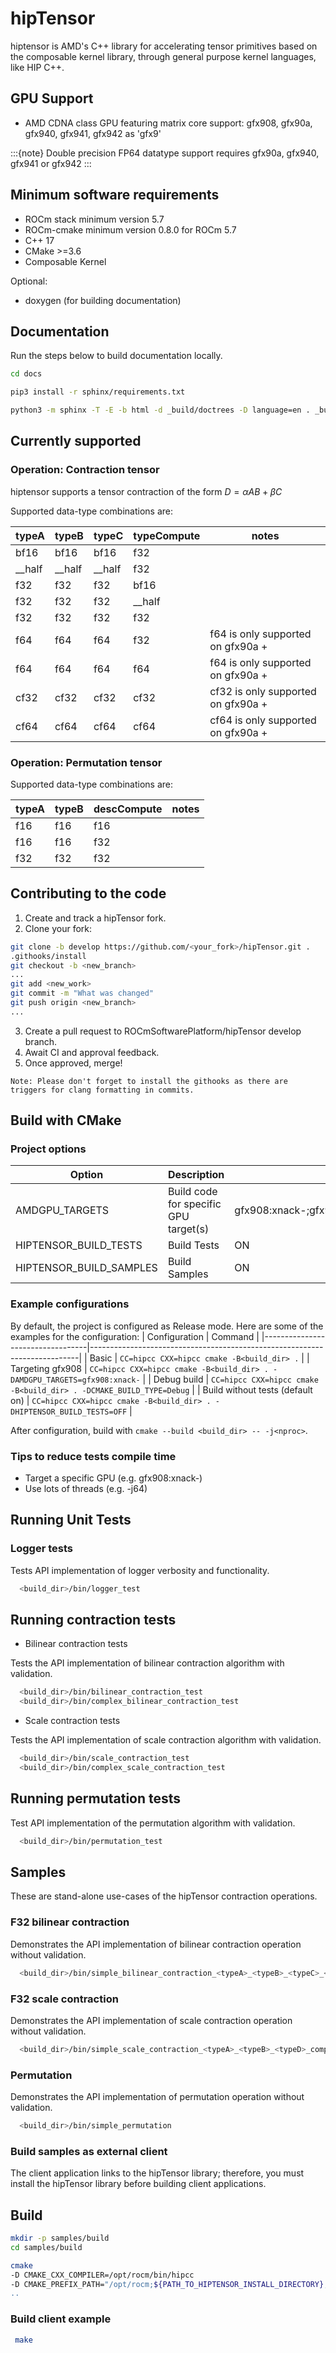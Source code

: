 # hipTensor

hiptensor is AMD's C++ library for accelerating tensor primitives
based on the composable kernel library,
through general purpose kernel languages, like HIP C++.

## GPU Support

* AMD CDNA class GPU featuring matrix core support:
gfx908, gfx90a, gfx940, gfx941, gfx942 as 'gfx9'

:::{note}
Double precision FP64 datatype support requires gfx90a, gfx940, gfx941 or gfx942
:::

## Minimum software requirements

* ROCm stack minimum version 5.7
* ROCm-cmake minimum version 0.8.0 for ROCm 5.7
* C++ 17
* CMake >=3.6
* Composable Kernel

Optional:

* doxygen (for building documentation)

## Documentation

Run the steps below to build documentation locally.

```bash
cd docs

pip3 install -r sphinx/requirements.txt

python3 -m sphinx -T -E -b html -d _build/doctrees -D language=en . _build/html
```

## Currently supported

### Operation: Contraction tensor

hiptensor supports a tensor contraction of the form $D = \alpha AB + \beta C$

Supported data-type combinations are:

| typeA       | typeB       | typeC       | typeCompute       | notes                              |
|-------------|-------------|-------------|-------------------|------------------------------------|
| bf16        | bf16        | bf16        | f32               |                                    |
| __half      | __half      | __half      | f32               |                                    |
| f32         | f32         | f32         | bf16              |                                    |
| f32         | f32         | f32         | __half            |                                    |
| f32         | f32         | f32         | f32               |                                    |
| f64         | f64         | f64         | f32               | f64 is only supported on gfx90a +  |
| f64         | f64         | f64         | f64               | f64 is only supported on gfx90a +  |
| cf32        | cf32        | cf32        | cf32              | cf32 is only supported on gfx90a + |
| cf64        | cf64        | cf64        | cf64              | cf64 is only supported on gfx90a + |

### Operation: Permutation tensor

Supported data-type combinations are:

| typeA     | typeB     | descCompute     | notes |
|-----------|-----------|-----------------|-------|
| f16       | f16       | f16             |       |
| f16       | f16       | f32             |       |
| f32       | f32       | f32             |       |

## Contributing to the code

1. Create and track a hipTensor fork.
2. Clone your fork:

```bash
git clone -b develop https://github.com/<your_fork>/hipTensor.git .
.githooks/install
git checkout -b <new_branch>
...
git add <new_work>
git commit -m "What was changed"
git push origin <new_branch>
...
```

<!-- markdownlint-disable ol-prefix -->
3. Create a pull request to ROCmSoftwarePlatform/hipTensor develop branch.
4. Await CI and approval feedback.
5. Once approved, merge!
<!-- markdownlint-enable ol-prefix -->

`Note: Please don't forget to install the githooks as there are triggers for clang formatting in commits.`

## Build with CMake

### Project options

| Option                  | Description                           | Default Value                                                  |
|-------------------------|---------------------------------------|----------------------------------------------------------------|
| AMDGPU_TARGETS          | Build code for specific GPU target(s) | gfx908:xnack-;gfx90a:xnack-;gfx90a:xnack+;gfx940;gfx941;gfx942 |
| HIPTENSOR_BUILD_TESTS   | Build Tests                           | ON                                                             |
| HIPTENSOR_BUILD_SAMPLES | Build Samples                         | ON                                                             |

### Example configurations

By default, the project is configured as Release mode.
Here are some of the examples for the configuration:
| Configuration                    | Command                                                                   |
|----------------------------------|---------------------------------------------------------------------------|
| Basic                            | `CC=hipcc CXX=hipcc cmake -B<build_dir> .`                                |
| Targeting gfx908                 | `CC=hipcc CXX=hipcc cmake -B<build_dir> . -DAMDGPU_TARGETS=gfx908:xnack-` |
| Debug build                      | `CC=hipcc CXX=hipcc cmake -B<build_dir> . -DCMAKE_BUILD_TYPE=Debug`       |
| Build without tests (default on) | `CC=hipcc CXX=hipcc cmake -B<build_dir> . -DHIPTENSOR_BUILD_TESTS=OFF`    |

After configuration, build with `cmake --build <build_dir> -- -j<nproc>`.

### Tips to reduce tests compile time

* Target a specific GPU (e.g. gfx908:xnack-)
* Use lots of threads (e.g. -j64)

## Running Unit Tests

### Logger tests

Tests API implementation of logger verbosity and functionality.

```bash
  <build_dir>/bin/logger_test
```

## Running contraction tests

* Bilinear contraction tests

Tests the API implementation of bilinear contraction algorithm with validation.

```bash
  <build_dir>/bin/bilinear_contraction_test
  <build_dir>/bin/complex_bilinear_contraction_test
```

* Scale contraction tests

Tests the API implementation of scale contraction algorithm with validation.

```bash
  <build_dir>/bin/scale_contraction_test
  <build_dir>/bin/complex_scale_contraction_test
```

## Running permutation tests

Test API implementation of the permutation algorithm with validation.

```bash
  <build_dir>/bin/permutation_test
```

## Samples

These are stand-alone use-cases of the hipTensor contraction operations.

### F32 bilinear contraction

Demonstrates the API implementation of bilinear contraction operation without validation.

```bash
  <build_dir>/bin/simple_bilinear_contraction_<typeA>_<typeB>_<typeC>_<typeD>_compute_<computeType>
```

### F32 scale contraction

Demonstrates the API implementation of scale contraction operation without validation.

```bash
  <build_dir>/bin/simple_scale_contraction_<typeA>_<typeB>_<typeD>_compute_<typeCompute>
```

### Permutation

Demonstrates the API implementation of permutation operation without validation.

```bash
  <build_dir>/bin/simple_permutation
```

### Build samples as external client

The client application links to the hipTensor library; therefore, you must install the
hipTensor library before building client applications.

## Build

```bash
mkdir -p samples/build
cd samples/build
```

```bash
cmake                                                                                                  \
-D CMAKE_CXX_COMPILER=/opt/rocm/bin/hipcc                                                              \
-D CMAKE_PREFIX_PATH="/opt/rocm;${PATH_TO_HIPTENSOR_INSTALL_DIRECTORY};${PATH_TO_CK_INSTALL_DIRECTORY} \
..
```

### Build client example

```bash
 make
```
